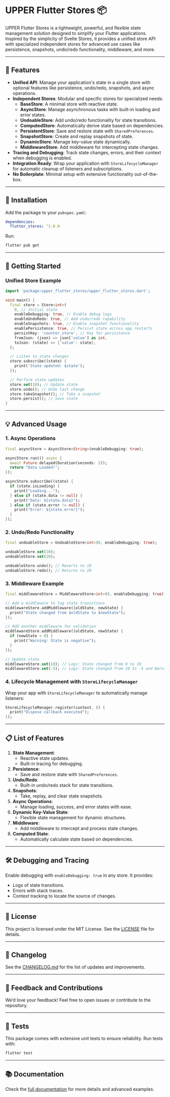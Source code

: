 # UPPER Flutter Stores 📦

UPPER Flutter Stores is a lightweight, powerful, and flexible state management solution designed to simplify your Flutter applications. Inspired by the simplicity of Svelte Stores, it provides a unified store API with specialized independent stores for advanced use cases like persistence, snapshots, undo/redo functionality, middleware, and more.

---

## 🌟 Features

- **Unified API**: Manage your application's state in a single store with optional features like persistence, undo/redo, snapshots, and async operations.
- **Independent Stores**: Modular and specific stores for specialized needs:
  - **BaseStore**: A minimal store with reactive state.
  - **AsyncStore**: Manage asynchronous tasks with built-in loading and error states.
  - **UndoableStore**: Add undo/redo functionality for state transitions.
  - **ComputedStore**: Automatically derive state based on dependencies.
  - **PersistentStore**: Save and restore state with `SharedPreferences`.
  - **SnapshotStore**: Create and replay snapshots of state.
  - **DynamicStore**: Manage key-value state dynamically.
  - **MiddlewareStore**: Add middleware for intercepting state changes.
- **Tracing and Debugging**: Track state changes, errors, and their context when debugging is enabled.
- **Integration Ready**: Wrap your application with `StoreLifecycleManager` for automatic cleanup of listeners and subscriptions.
- **No Boilerplate**: Minimal setup with extensive functionality out-of-the-box.

---

## 🔧 Installation

Add the package to your `pubspec.yaml`:

```yaml
dependencies:
  flutter_stores: ^1.0.0
```

Run:

```bash
flutter pub get
```

---

## 🚀 Getting Started

### Unified Store Example

```dart
import 'package:upper_flutter_stores/upper_flutter_stores.dart';

void main() {
  final store = Store<int>(
    0, // Initial state
    enableDebugging: true, // Enable debug logs
    enableUndoRedo: true, // Add undo/redo capability
    enableSnapshots: true, // Enable snapshot functionality
    enablePersistence: true, // Persist state across app restarts
    persistKey: 'counter_store', // Key for persistence
    fromJson: (json) => json['value'] as int,
    toJson: (state) => {'value': state},
  );

  // Listen to state changes
  store.subscribe((state) {
    print('State updated: $state');
  });

  // Perform state updates
  store.set(10); // Update state
  store.undo(); // Undo last change
  store.takeSnapshot(); // Take a snapshot
  store.persist(); // Save state
}
```

---

## 💡 Advanced Usage

### 1. Async Operations

```dart
final asyncStore = AsyncStore<String>(enableDebugging: true);

asyncStore.run(() async {
  await Future.delayed(Duration(seconds: 2));
  return "Data Loaded!";
});

asyncStore.subscribe((state) {
  if (state.isLoading) {
    print("Loading...");
  } else if (state.data != null) {
    print("Data: ${state.data}");
  } else if (state.error != null) {
    print("Error: ${state.error}");
  }
});
```

### 2. Undo/Redo Functionality

```dart
final undoableStore = UndoableStore<int>(0, enableDebugging: true);

undoableStore.set(10);
undoableStore.set(20);

undoableStore.undo(); // Reverts to 10
undoableStore.redo(); // Returns to 20
```

### 3. Middleware Example

```dart
final middlewareStore = MiddlewareStore<int>(0, enableDebugging: true);

// Add a middleware to log state transitions
middlewareStore.addMiddleware((oldState, newState) {
  print("State changed from $oldState to $newState");
});

// Add another middleware for validation
middlewareStore.addMiddleware((oldState, newState) {
  if (newState < 0) {
    print("Warning: State is negative");
  }
});

// Update state
middlewareStore.set(10); // Logs: State changed from 0 to 10
middlewareStore.set(-5); // Logs: State changed from 10 to -5 and Warning: State is negative
```

### 4. Lifecycle Management with `StoreLifecycleManager`

Wrap your app with `StoreLifecycleManager` to automatically manage listeners:

```dart
StoreLifecycleManager.register(context, () {
  print("Dispose callback executed");
});
```

---

## 📋 List of Features

1. **State Management**:
   - Reactive state updates.
   - Built-in tracing for debugging.
2. **Persistence**:
   - Save and restore state with `SharedPreferences`.
3. **Undo/Redo**:
   - Built-in undo/redo stack for state transitions.
4. **Snapshots**:
   - Take, replay, and clear state snapshots.
5. **Async Operations**:
   - Manage loading, success, and error states with ease.
6. **Dynamic Key-Value State**:
   - Flexible state management for dynamic structures.
7. **Middleware**:
   - Add middleware to intercept and process state changes.
8. **Computed State**:
   - Automatically calculate state based on dependencies.

---

## 🛠 Debugging and Tracing

Enable debugging with `enableDebugging: true` in any store. It provides:

- Logs of state transitions.
- Errors with stack traces.
- Context tracking to locate the source of changes.

---

## 📄 License

This project is licensed under the MIT License. See the [LICENSE](LICENSE) file for details.

---

## 📝 Changelog

See the [CHANGELOG.md](CHANGELOG.md) for the list of updates and improvements.

---

## 💬 Feedback and Contributions

We’d love your feedback! Feel free to open issues or contribute to the repository.

---

## 🧪 Tests

This package comes with extensive unit tests to ensure reliability. Run tests with:

```bash
flutter test
```

---

## 📚 Documentation

Check the [full documentation](https://github.com/upper/upper_flutter_stores) for more details and advanced examples.
